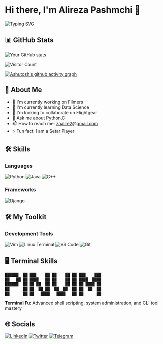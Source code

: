# Hi there, I'm Alireza Pashmchi 👋

[![Typing SVG](https://readme-typing-svg.herokuapp.com?font=Fira+Code&pause=1000&color=000000&width=435&lines=Software+Engineer;Open+Source+Contributor;Tech+Enthusiast)](https://git.io/typing-svg)
## 📊 GitHub Stats

![Your GitHub stats](https://github-readme-stats.vercel.app/api?username=alirezapashmchi1381&show_icons=true&theme=radical)

![Visitor Count](https://visitor-badge.laobi.icu/badge?page_id=alirezapashmchi1381.alirezapashmchi1381)

[![Ashutosh's github activity graph](https://github-readme-activity-graph.vercel.app/graph?username=alirezapashmchi1381&theme=radical&hide_border=true)](https://github.com/ashutosh00710/github-readme-activity-graph)


## 🚀 About Me

- 🔭 I'm currently working on Filmers
- 🌱 I'm currently learning Data Science
- 👯 I'm looking to collaborate on Flightgear
- 💬 Ask me about Python,C
- 📫 How to reach me: zaalire2@gmail.com
- ⚡ Fun fact: I am a Setar Player

## 🛠️ Skills

### Languages
![Python](https://img.shields.io/badge/-Python-3776AB?style=flat&logo=python&logoColor=white)
![Java](https://img.shields.io/badge/-Java-007396?style=flat&logo=java&logoColor=white)
![C++](https://img.shields.io/badge/-C++-00599C?style=flat&logo=c%2B%2B&logoColor=white)

### Frameworks
![Django](https://img.shields.io/badge/-Django-092E20?style=flat&logo=django&logoColor=white)

## 🛠️ My Toolkit

### Development Tools
![Vim](https://img.shields.io/badge/-Vim-019733?style=flat&logo=vim&logoColor=white)
![Linux Terminal](https://img.shields.io/badge/-Linux%20Terminal-4D4D4D?style=flat&logo=linux&logoColor=white)
![VS Code](https://img.shields.io/badge/-VS%20Code-007ACC?style=flat&logo=visual-studio-code&logoColor=white)
![Git](https://img.shields.io/badge/-Git-F05032?style=flat&logo=git&logoColor=white)

## 🖥️ Terminal Skills

```bash
██████  ██ ███    ██ ██    ██ ██ ███    ███ 
██   ██ ██ ████   ██ ██    ██ ██ ████  ████ 
██████  ██ ██ ██  ██ ██    ██ ██ ██ ████ ██ 
██      ██ ██  ██ ██  ██  ██  ██ ██  ██  ██ 
██      ██ ██   ████   ████   ██ ██      ██
```
**Terminal Fu:** Advanced shell scripting, system administration, and CLI tool mastery
## 🌐 Socials

[![LinkedIn](https://img.shields.io/badge/-LinkedIn-0A66C2?style=for-the-badge&logo=linkedin&logoColor=white)](https://linkedin.com/in/alirezapashmchi)
[![Twitter](https://img.shields.io/badge/-Twitter-1DA1F2?style=for-the-badge&logo=twitter&logoColor=white)](https://twitter.com/alirezapashmchi)
[![Telegram](https://img.shields.io/badge/-Telegram-26A5E4?style=for-the-badge&logo=telegram&logoColor=white)](https://t.me/alirezapashmchi)
